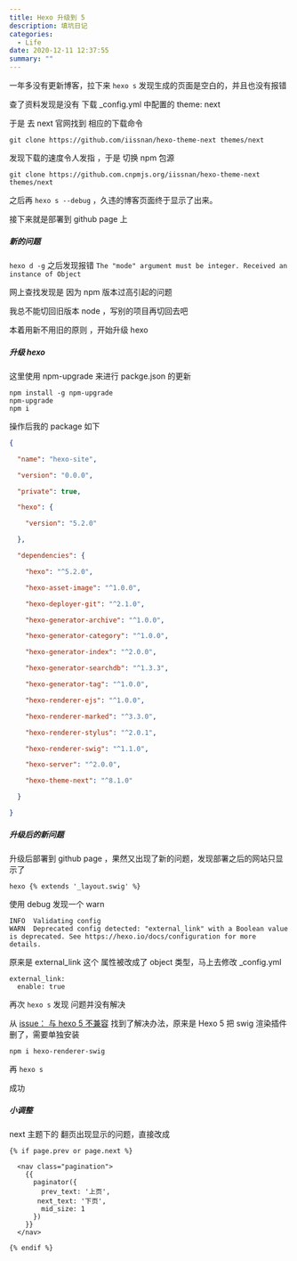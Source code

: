 ```yaml
---
title: Hexo 升级到 5
description: 填坑日记
categories:
  - Life
date: 2020-12-11 12:37:55
summary: ""
---
```


一年多没有更新博客，拉下来 `hexo s` 发现生成的页面是空白的，并且也没有报错

查了资料发现是没有 下载 \_config.yml 中配置的 theme: next

于是 去 next 官网找到 相应的下载命令

```
git clone https://github.com/iissnan/hexo-theme-next themes/next
```

发现下载的速度令人发指 ，于是 切换 npm 包源

```
git clone https://github.com.cnpmjs.org/iissnan/hexo-theme-next themes/next
```

之后再 `hexo s --debug` ，久违的博客页面终于显示了出来。

接下来就是部署到 github page 上

##### 新的问题

`hexo d -g` 之后发现报错 `The "mode" argument must be integer. Received an instance of Object`

网上查找发现是 因为 npm 版本过高引起的问题

我总不能切回旧版本 node ，写别的项目再切回去吧

本着用新不用旧的原则 ，开始升级 hexo

##### 升级 hexo

这里使用 npm-upgrade 来进行 packge.json 的更新

```
npm install -g npm-upgrade
npm-upgrade
npm i
```

操作后我的 package 如下

```json
{

  "name": "hexo-site",

  "version": "0.0.0",

  "private": true,

  "hexo": {

​    "version": "5.2.0"

  },

  "dependencies": {

​    "hexo": "^5.2.0",

​    "hexo-asset-image": "^1.0.0",

​    "hexo-deployer-git": "^2.1.0",

​    "hexo-generator-archive": "^1.0.0",

​    "hexo-generator-category": "^1.0.0",

​    "hexo-generator-index": "^2.0.0",

​    "hexo-generator-searchdb": "^1.3.3",

​    "hexo-generator-tag": "^1.0.0",

​    "hexo-renderer-ejs": "^1.0.0",

​    "hexo-renderer-marked": "^3.3.0",

​    "hexo-renderer-stylus": "^2.0.1",

​    "hexo-renderer-swig": "^1.1.0",

​    "hexo-server": "^2.0.0",

​    "hexo-theme-next": "^8.1.0"

  }

}
```

##### 升级后的新问题

升级后部署到 github page ，果然又出现了新的问题，发现部署之后的网站只显示了

`hexo {% extends '_layout.swig' %}`

使用 debug 发现一个 warn

```
INFO  Validating config
WARN  Deprecated config detected: "external_link" with a Boolean value is deprecated. See https://hexo.io/docs/configuration for more details.
```

原来是 external_link 这个 属性被改成了 object 类型，马上去修改 \_config.yml

```
external_link:
  enable: true

```

再次 `hexo s` 发现 问题并没有解决

从 [issue： 与 hexo 5 不兼容](https://github.com/ahonn/hexo-theme-even/issues/266) 找到了解决办法，原来是 Hexo 5 把 swig 渲染插件删了，需要单独安装

```npm i hexo-renderer-swig
npm i hexo-renderer-swig
```

再 `hexo s`

成功

##### 小调整

next 主题下的 翻页出现显示的问题，直接改成

```
{% if page.prev or page.next %}

  <nav class="pagination">
    {{
      paginator({
        prev_text: '上页',
       next_text: '下页',
        mid_size: 1
      })
    }}
  </nav>

{% endif %}
```
